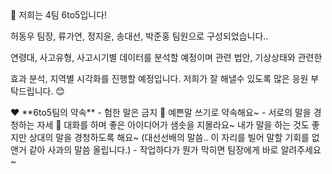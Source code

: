 <aside>
👋 저희는 4팀 6to5입니다!

허동우 팀장, 류가연, 정지윤, 송대선, 박준홍 팀원으로 구성되었습니다.. 

연령대, 사고유형, 사고시기별 데이터를 분석할 예정이며 관련 법안, 기상상태와 관련한 

효과 분석, 지역별 시각화를 진행할 예정입니다. 저희가 잘 해낼수 있도록 많은 응원 부탁드립니다. 😊

</aside>

<aside>
❤️ **6to5팀의 약속**
- 험한 말은 금지 🥵 예쁜말 쓰기로 약속해요~
- 서로의 말을 경청하는 자세 🌿 대화를 하며 좋은 아이디어가 샘솟을 지몰라요~ 내가 말을 하는 것도 좋지만 상대의 말을 경청하도록 해요~ (대선선배의 말씀.. 이 자리를 빌어 말할 기회를 없앤거 같아 사과의 말씀 올립니다.)
- 작업하다가 뭔가 막히면 팀장에게 바로 알려주세요~

</aside>
